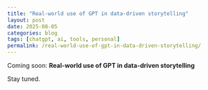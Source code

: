 ```yaml
---
title: "Real-world use of GPT in data-driven storytelling"
layout: post
date: 2025-08-05
categories: blog
tags: [chatgpt, ai, tools, personal]
permalink: /real-world-use-of-gpt-in-data-driven-storytelling/
---
```


Coming soon: **Real-world use of GPT in data-driven storytelling**

Stay tuned.
